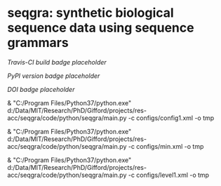 # seqgra: synthetic biological sequence data using sequence grammars

*Travis-CI build badge placeholder*

*PyPI version badge placeholder*

*DOI badge placeholder*

& "C:/Program Files/Python37/python.exe" d:/Data/MIT/Research/PhD/Gifford/projects/res-acc/seqgra/code/python/seqgra/main.py -c configs/config1.xml -o tmp

& "C:/Program Files/Python37/python.exe" d:/Data/MIT/Research/PhD/Gifford/projects/res-acc/seqgra/code/python/seqgra/main.py -c configs/min.xml -o tmp

& "C:/Program Files/Python37/python.exe" d:/Data/MIT/Research/PhD/Gifford/projects/res-acc/seqgra/code/python/seqgra/main.py -c configs/level1.xml -o tmp